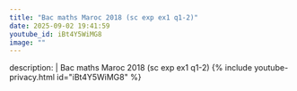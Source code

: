 ```yaml
---
title: "Bac maths Maroc 2018 (sc exp ex1 q1-2)"
date: 2025-09-02 19:41:59 
youtube_id: iBt4Y5WiMG8
image: ""
---
```

description: |
  Bac maths Maroc 2018 (sc exp ex1 q1-2)
{% include youtube-privacy.html id="iBt4Y5WiMG8" %}
